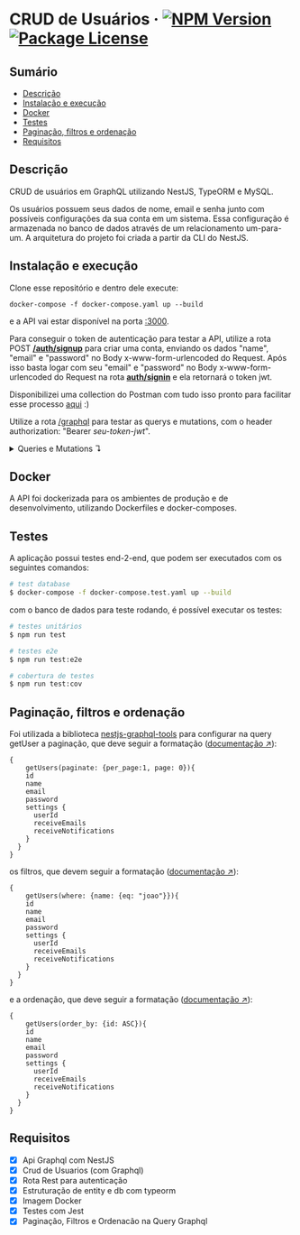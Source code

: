 # CRUD de Usuários &middot; <a href="https://www.npmjs.com/~nestjscore" target="_blank"><img src="https://img.shields.io/npm/v/@nestjs/core.svg" alt="NPM Version" /></a> <a href="https://www.npmjs.com/~nestjscore" target="_blank"><img src="https://img.shields.io/npm/l/@nestjs/core.svg" alt="Package License" /></a>
<!-- <a href="https://coveralls.io/github/nestjs/nest?branch=master" target="_blank"><img src="https://coveralls.io/repos/github/nestjs/nest/badge.svg?branch=master#9" alt="Coverage" /></a> -->
</p>

## Sumário
- [Descrição](#Descrição)
- [Instalação e execução](#Instalação%20e%20execução)
- [Docker](#Docker)
- [Testes](#Testes)
- [Paginação, filtros e ordenação](#Paginação,%20filtros%20e%20ordenação)
- [Requisitos](#Requisitos)

## Descrição

CRUD de usuários em GraphQL utilizando NestJS, TypeORM e MySQL.

Os usuários possuem seus dados de nome, email e senha junto com possíveis configurações da sua conta em um sistema. Essa configuração é armazenada no banco de dados através de um relacionamento um-para-um. A arquitetura do projeto foi criada a partir da CLI do NestJS.

## Instalação e execução

Clone esse repositório e dentro dele execute:

```
docker-compose -f docker-compose.yaml up --build
```

e a API vai estar disponível na porta [:3000](http://localhost:3000/).

Para conseguir o token de autenticação para testar a API, utilize a rota POST [**/auth/signup**](localhost:3000/auth/signup) para criar uma conta, enviando os dados "name", "email" e "password" no Body x-www-form-urlencoded do Request.
Após isso basta logar com seu "email" e "password" no Body x-www-form-urlencoded do Request na rota [**auth/signin**](localhost:3000/auth/signin) e ela retornará o token jwt.

Disponibilizei uma collection do Postman com tudo isso pronto para facilitar esse processo [aqui](https://github.com/lucasthalless/users-crud/blob/main/users-crud.postman_collection.json) :)

Utilize a rota [/graphql](http://localhost:3000/graphql) para testar as querys e mutations, com o header authorization: "Bearer *seu-token-jwt*".

<details> 
<summary> Queries e Mutations ↴</summary>
<br>

- getUsers
```
{
	getUsers {
    id
    name
    email
    settings {
      userId
      receiveEmails
      receiveNotifications
    }
  }
}
```

- getUser
```
{
  getUser(id: 1) {
    id
    name
    email
    password
    settings {
      userId
      receiveEmails
      receiveNotifications
    }
  }
}
```

- createUser
```
mutation {
  createUser (createUserInput: {name: "maria", email: "maria@gmail.com", password: "m4r14"}){
    id
    name
    email
    password
    settings {
      userId
      receiveEmails
      receiveNotifications
    }
  }
}
```

- updateUser
```
mutation {
  updateUser (id: 1, updateUserInput: {name:"maria", email: "maria@gmail.com", password:"maria123"}){
    id
    name
    email
    password
    settings {
      userId
      receiveEmails
      receiveNotifications
    }
  }
}
```

- removeUser
```
mutation {
  removeUser (id: 1)
}
```

- createUserSettings
```
mutation {
  createUserSettings (createUserSettingsInput: {userId: 22, receiveEmails: false, receiveNotifications: true}) {
    userId
    receiveEmails
    receiveNotifications
  }
}
```

- updateUserSettings
```
mutation {
  updateUserSettings (userId: 22, updateUserSettingsInput: {receiveEmails: true, receiveNotifications: true}) {
    userId
    receiveEmails
    receiveNotifications
  }
}
```

</details>

## Docker

A API foi dockerizada para os ambientes de produção e de desenvolvimento, utilizando Dockerfiles e docker-composes.


## Testes

A aplicação possui testes end-2-end, que podem ser executados com os seguintes comandos:

```bash
# test database
$ docker-compose -f docker-compose.test.yaml up --build
```

com o banco de dados para teste rodando, é possível executar os testes:

```bash
# testes unitários
$ npm run test

# testes e2e
$ npm run test:e2e

# cobertura de testes
$ npm run test:cov
```

## Paginação, filtros e ordenação

Foi utilizada a biblioteca [nestjs-graphql-tools](https://github.com/Adrinalin4ik/Nestjs-Graphql-Tools) para configurar na query getUser a paginação, que deve seguir a formatação ([documentação ↗️](https://github.com/Adrinalin4ik/Nestjs-Graphql-Tools?tab=readme-ov-file#pagination)):

```
{
	getUsers(paginate: {per_page:1, page: 0}){
    id
    name
    email
    password
    settings {
      userId
      receiveEmails
      receiveNotifications
    }
  }
}
```

os filtros, que devem seguir a formatação ([documentação ↗️](https://github.com/Adrinalin4ik/Nestjs-Graphql-Tools?tab=readme-ov-file#filters)):

```
{
	getUsers(where: {name: {eq: "joao"}}){
    id
    name
    email
    password
    settings {
      userId
      receiveEmails
      receiveNotifications
    }
  }
}
```

e a ordenação, que deve seguir a formatação ([documentação ↗️](https://github.com/Adrinalin4ik/Nestjs-Graphql-Tools?tab=readme-ov-file#sorting)):

```
{
	getUsers(order_by: {id: ASC}){
    id
    name
    email
    password
    settings {
      userId
      receiveEmails
      receiveNotifications
    }
  }
}
```

## Requisitos

- [x] Api Graphql com NestJS
- [x] Crud de Usuarios (com Graphql)
- [x] Rota Rest para autenticação
- [x] Estruturação de entity e db com typeorm
- [x] Imagem Docker
- [x] Testes com Jest
- [x] Paginação, Filtros e Ordenacão na Query Graphql